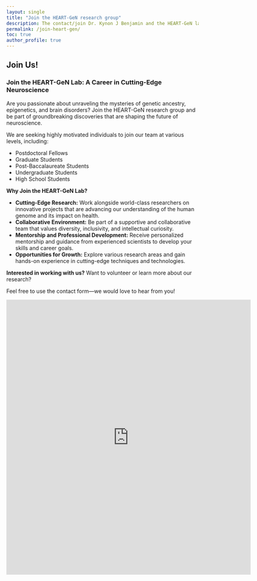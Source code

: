 ```yaml
---
layout: single
title: "Join the HEART-GeN research group"
description: The contact/join Dr. Kynon J Benjamin and the HEART-GeN lab for opportunities.
permalink: /join-heart-gen/
toc: true
author_profile: true
---
```


## Join Us!

### **Join the HEART-GeN Lab: A Career in Cutting-Edge Neuroscience**

Are you passionate about unraveling the mysteries of genetic ancestry,
epigenetics, and brain disorders? Join the HEART-GeN research group and be
part of groundbreaking discoveries that are shaping the future of neuroscience.

We are seeking highly motivated individuals to join our team at various levels,
including:
 * Postdoctoral Fellows
 * Graduate Students
 * Post-Baccalaureate Students
 * Undergraduate Students
 * High School Students

**Why Join the HEART-GeN Lab?**

 * **Cutting-Edge Research:** Work alongside world-class researchers on innovative projects that are advancing our understanding of the human genome and its impact on health.
 * **Collaborative Environment:** Be part of a supportive and collaborative team that values diversity, inclusivity, and intellectual curiosity.
 * **Mentorship and Professional Development:** Receive personalized mentorship and guidance from experienced scientists to develop your skills and career goals.
 * **Opportunities for Growth:** Explore various research areas and gain hands-on experience in cutting-edge techniques and technologies.


**Interested in working with us?** Want to volunteer or learn more about our
research?

Feel free to use the contact form—we would love to hear from you!

<!-- <button name="button" onclick="mailto:kynon.benjamin@northwestern.edu">Email</button> -->

<iframe src="https://docs.google.com/forms/d/e/1FAIpQLScMLzTgwabaVAff4HUgzsA-z2L3Uz7xvLsBz8PTE420RSwbsw/viewform?embedded=true" width="640" height="721" frameborder="0" marginheight="0" marginwidth="0">Loading…</iframe>
